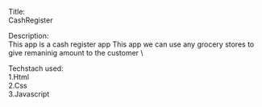 Title: \
CashRegister 

Description: \
This app is a cash register app 
This app we can use any grocery stores to give remaninig amount to the customer \

Techstach used: \
1.Html \
2.Css \
3.Javascript 

